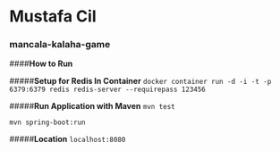 # Mustafa Cil

### **mancala-kalaha-game**

####**How to Run**

#####**Setup for Redis In Container**
`docker container run -d -i -t -p 6379:6379 redis redis-server --requirepass 123456`

#####**Run Application with Maven**
`mvn test`

`mvn spring-boot:run`

#####**Location**
`localhost:8080`
